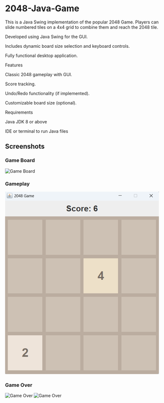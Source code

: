 # 2048-Java-Game

This is a Java Swing implementation of the popular 2048 Game.
Players can slide numbered tiles on a 4x4 grid to combine them and reach the 2048 tile.

Developed using Java Swing for the GUI.

Includes dynamic board size selection and keyboard controls.

Fully functional desktop application.

Features

Classic 2048 gameplay with GUI.

Score tracking.

Undo/Redo functionality (if implemented).

Customizable board size (optional).

Requirements

Java JDK 8 or above

IDE or terminal to run Java files

## Screenshots

### Game Board

![Game Board](images/Screenshot_2025-10-17_014117.png)

### Gameplay

![Gameplay](images/Screenshot_2025-10-17_013157.png)

### Game Over

![Game Over](images/Screenshot_2025-10-17_013450.png)
![Game Over](images/Screenshot_2025-10-17_013630.png)
